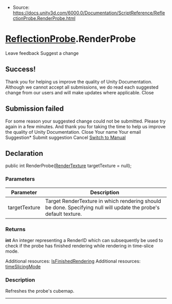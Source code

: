 * Source: https://docs.unity3d.com/6000.0/Documentation/ScriptReference/ReflectionProbe.RenderProbe.html

#  [ReflectionProbe](https://docs.unity3d.com/6000.0/Documentation/ScriptReference/ReflectionProbe.html).RenderProbe
Leave feedback
Suggest a change
## Success!
Thank you for helping us improve the quality of Unity Documentation. Although we cannot accept all submissions, we do read each suggested change from our users and will make updates where applicable.
Close
## Submission failed
For some reason your suggested change could not be submitted. Please <a>try again</a> in a few minutes. And thank you for taking the time to help us improve the quality of Unity Documentation.
Close
Your name Your email Suggestion* Submit suggestion
Cancel
[Switch to Manual](https://docs.unity3d.com/6000.0/Documentation/Manual/class-ReflectionProbe.html "Go to ReflectionProbe Component in the Manual")
## Declaration
public int RenderProbe([RenderTexture](https://docs.unity3d.com/6000.0/Documentation/ScriptReference/RenderTexture.html) targetTexture = null); 
### Parameters
Parameter | Description  
---|---  
targetTexture | Target RenderTexture in which rendering should be done. Specifying null will update the probe's default texture.  
### Returns
**int** An integer representing a RenderID which can subsequently be used to check if the probe has finished rendering while rendering in time-slice mode.  
  
Additional resources: [IsFinishedRendering](https://docs.unity3d.com/6000.0/Documentation/ScriptReference/ReflectionProbe.IsFinishedRendering.html) Additional resources: [timeSlicingMode](https://docs.unity3d.com/6000.0/Documentation/ScriptReference/ReflectionProbe-timeSlicingMode.html)
### Description
Refreshes the probe's cubemap.
* * *
